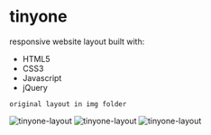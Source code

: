 # tinyone

responsive website layout built with:

* HTML5
* CSS3
* Javascript
* jQuery


```
original layout in img folder
```

![tinyone-layout](https://imgur.com/btq2PTt.png)
![tinyone-layout](https://imgur.com/DZMrwKs.png)
![tinyone-layout](https://imgur.com/FKJbuXp.png)
